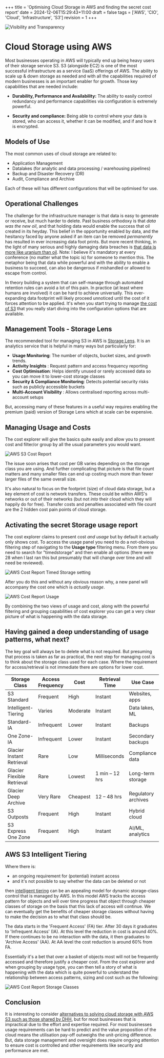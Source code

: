 +++
title = 'Optimising Cloud Storage in AWS and finding the secret cost report'
date = 2024-12-06T15:29:43+11:00
draft = false
tags = ['AWS', 'CIO', 'Cloud', 'Infrastructure', 'S3']
revision = 1
+++

![Visibility and Transparency](https://toobstar.github.io/images/caveman_light.jpg)

# Cloud Storage using AWS

Most businesses operating in AWS will typically end up being heavy users of their storage service S3.  S3 (alongside EC2) is one of the most successful infrastructure as a service (IaaS) offerings of AWS.  The ability to scale up & down storage as needed and with all the capabilities required of modern businesses is an important enabler for growth.  Those key capabilities that are needed include:
 
- **Durability, Performance and Availability:** The ability to easily control redundancy and performance capabilities via configuration is extremely powerful.  

- **Security and compliance:** Being able to control where your data is stored, who can access it, whether it can be modified, and if and how it is encrypted.  

## Models of Use

The most common uses of cloud storage are related to:

- Application Management
- Datalakes (for analytic and data processing / warehousing pipelines)
- Backup and Disaster Recovery (DR)
- Audit, Compliance and Archive

Each of these will has different configurations that will be optimised for use.

## Operational Challenges

The challenge for the infrastructure manager is that data is easy to generate or receive, but much harder to delete. Past business orthodoxy is that *data was the new oil*, and that holding data would enable the success that oil created in its heyday.  This belief in the opportunity enabled by data, and the hesitancy faced by anyone asked if an item can be removed *permanently* has resulted in ever increasing data foot prints. But more recent thinking, in the light of many serious and highly damaging data breaches is [that data is more like uranium than oil](https://www.google.com/search?q=data+is+the+new+uranium).   Note: I believe it's mandatory at every conference (no matter what the topic is) for someone to mention this.  The metaphor being that data while powerful and with the ability to enable a business to succeed, can also be dangerous if mishandled or allowed to escape from control. 

In theory building a system that can self-manage through automated retention rules can avoid a lot of this pain. In practice (at least where humans are involved) it can be hard to achieve universally.  This ever-expanding data footprint will likely proceed unnoticed until the cost of it forces attention to be applied.  It's when you start trying to manage [the cost of S3](https://docs.aws.amazon.com/AmazonS3/latest/userguide/aws-usage-report-understand.html) that you really start diving into the configuration options that are available. 
 
## Management Tools - Storage Lens

The recommended tool for managing S3 in AWS is [Storage Lens](https://aws.amazon.com/s3/storage-lens/).  It is an analytics service that is helpful in many ways but particularly for:

- **Usage Monitoring**: The number of objects, bucket sizes, and growth trends.
- **Activity Insights** : Request pattern and access frequency reporting
- **Cost Optimisation**: Helps identify unused or rarely accessed data so you can move it to lower-cost storage classes
- **Security & Compliance Monitoring**: Detects potential security risks such as publicly accessible buckets
- **Multi-Account Visibility** : Allows centralised reporting across multi-account setups

But, accessing many of these features in a useful way requires enabling the premium (paid) version of Storage Lens which at scale can be expensive. 

## Managing Usage and Costs

The cost explorer will give the basics quite easily and allow you to present cost and filter/or group by all the usual parameters you would want.

![AWS S3 Cost Report](https://toobstar.github.io/images/aws_s3_cost.jpg)

The issue soon arises that cost per GB varies depending on the storage class you are using.  And further complicating that picture is that file count matters and many smaller files can end up costing much more than fewer larger files of the same overall size. 

It's also natural to focus on the footprint (size) of cloud data storage, but a key element of cost is network transfers.  These could be within AWS's networks or out of their networks (but not *into* their cloud which they will happily do for free).  Transfer costs and penalties associated with file count are the 2 hidden cost pain points of cloud storage. 

## Activating the secret Storage usage report

The cost explorer claims to present cost *and usage* but by default it actually only shows cost. To access the usage panel you need to do a not-obvious filtering step of navigating to the **Usage type** filtering menu.  From there you need to search for "timedstorage" and then enable all options (there were 28 when I last ran this but presumably that will change over time and will need be reviewed). 

![AWS Cost Report Timed Storage setting](https://toobstar.github.io/images/aws_cost_timedstorage.jpg)

After you do this and without any obvious reason why, a new panel will accompany the cost one which is *actually usage*.

![AWS Cost Report Usage](https://toobstar.github.io/images/aws_s3_usage.jpg)

By combining the two views of usage and cost, along with the powerful filtering and grouping capabilities of cost explorer you can get a very clear picture of what is happening with the data storage. 

## Having gained a deep understanding of usage patterns, what next?

The key goal will always be to delete what is not required.  But presuming that process is taken as far as practical, the next step for managing cost is to think about the storage class used for each case.  Where the requirement for access/retrieval is not immediate there are options for lower cost.


| Storage Class              | Access Frequency | Cost     | Retrieval Time | Use Case            |
|----------------------------|------------------|----------|----------------|---------------------|
| S3 Standard                | Frequent         | High     | Instant        | Websites, apps      |
| Intelligent-Tiering        | Varies           | Moderate | Instant        | Data lakes, ML      |
| Standard-IA                | Infrequent       | Lower    | Instant        | Backups             |
| One Zone-IA                | Infrequent       | Lower    | Instant        | Secondary backups   |
| Glacier Instant Retrieval  | Rare             | Low      | Milliseconds   | Compliance data     |
| Glacier Flexible Retrieval | Rare             | Lowest   | 1 min – 12 hrs | Long-term storage   |
| Glacier Deep Archive       | Very Rare        | Cheapest | 12 – 48 hrs    | Regulatory archives |
| S3 Outposts                | Frequent         | High     | Instant        | Hybrid cloud        |
| S3 Express One Zone        | Frequent         | High     | Instant        | AI/ML, analytics    |

## AWS S3 Intelligent Tiering

Where there is:
- an ongoing requirement for (potential) instant access
- and it's not possible to say whether the data can be deleted or not

then [intelligent tiering](https://aws.amazon.com/s3/storage-classes/intelligent-tiering/) can be an appealing model for dynamic storage-class control that is managed by AWS. In this model AWS tracks the access pattern for objects and will over time progress that object through cheaper classes of storage on the basis that this lack of access will continue.  We can eventually get the benefits of cheaper storage classes without having to make the decision as to what that class should be.

The data starts in the 'Frequent Access' (FA) tier.  After 30 days it graduates to 'Infrequent Access' (IA).  At this level the reduction in cost is around 40%.  If there continues to be no interaction with the data, it then graduates to 'Archive Access' (AA).  At AA level the cost reduction is around 60% from FA.

Essentially it's a bet that over a basket of objects most will not be frequently accessed and therefore justify a cheaper cost. From the cost explorer and when grouping by usage type, you can then tell a story of what is happening with the data which is quite powerful to understand the relationship between access patterns, sizing and cost such as the following:

![AWS Cost Report Storage Classes](https://toobstar.github.io/images/aws_s3_storage_classes.jpg)

## Conclusion

It is interesting to consider [alternatives to solving cloud storage with AWS S3 such as those shared by DHH](https://world.hey.com/dhh/it-s-five-grand-a-day-to-miss-our-s3-exit-b8293563), but for most businesses that is impractical due to the effort and expertise required.  For most businesses usage requirements can be hard to predict and the value proposition of the cloud means the utilisation pay-off outweighs the unit-pricing difference. But, data storage management and oversight does require ongoing attention to ensure cost is controlled and other requirements like security and performance are met.











